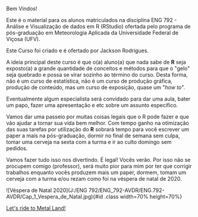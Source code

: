 Bem Vindos!

Este é o material para os alunos matriculados na disciplina ENG 792 - Análise e Visualização de dados em R (RStudio) ofertada pelo programa de pós-graduação em Meteorologia Aplicada da Universidade Federal de Viçosa (UFV).

Este Curso foi criado e é ofertado por Jackson Rodrigues.

A ideia principal deste curso é que o(a) aluno(a) que nada sabe de **R** seja exposto(a) a grande quantidade de conceitos e métodos para que o "gelo" seja quebrado e possa se virar sozinho ao término do curso. Desta forma, não é um curso de estatística, não é um curso de produção gráfica, produção de conteúdo, mas um curso de exposição, quase um "*how to*".

Eventualmente algum especialista será convidado para dar uma aula, bater um papo, fazer uma apresentação e etc sobre um assunto específico.

Vamos dar uma passeio por muitas coisas legais que o R pode fazer e que vão ajudar a tornar sua vida bem melhor. Com tempo  ganho na otimização das suas tarefas por utilização do **R** sobrará tempo para você escrever um paper a mais na pós-graduação, dormir no final de semana sem culpa, tomar uma cerveja na sexta com a turma e ir ao culto domingo sem pedidos. 

Vamos fazer tudo isso nos divertindo. É legal! Vocês verão. Por isso não se procupem comigo (professor), será muito pior para mim por ter que corrigir trabalhos enquanto vocês produzem mais um paper, dormem, tomam um cerveja com a turma e/ou rezam como foi na véspera de natal de 2020.  

![Véspera de Natal 2020](J:/ENG 792/ENG_792-AVDR/ENG.792-AVDR/Cap_1_Vespera_de_Natal.jpg){#id .class width=70% height=70%}

[Let's ride to Metal Land!](https://www.youtube.com/watch?v=N8E4s8yAoX4&ab_channel=MassacrationOficial)
